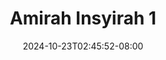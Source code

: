 --- 
title: "Amirah Insyirah  1"
description: "nonton  video bokep Amirah Insyirah  1 simontox   new"
date: 2024-10-23T02:45:52-08:00
file_code: "b0ydykonc77x"
draft: false
cover: "hitn1llf3yreatc1.jpg"
tags: ["Amirah", "Insyirah", "bokep-indo", "bokep-viral", "bokep-ig"]
length: 45
fld_id: "1483924"
foldername: "Amirah insyirah"
categories: ["Amirah insyirah"]
views: 1
---